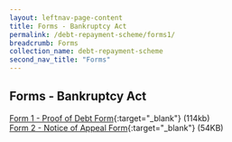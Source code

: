 ```yaml
---
layout: leftnav-page-content
title: Forms - Bankruptcy Act
permalink: /debt-repayment-scheme/forms1/
breadcrumb: Forms
collection_name: debt-repayment-scheme
second_nav_title: "Forms"
---
```

Forms - Bankruptcy Act
---
[Form 1 - Proof of Debt Form](/files/Form1-ProofofDebtFrom.pdf){:target="_blank"} (114kb)<br>
[Form 2 - Notice of Appeal Form](files/Form2-NoticeofAppealForm.pdf){:target="_blank"} (54KB)<br>
